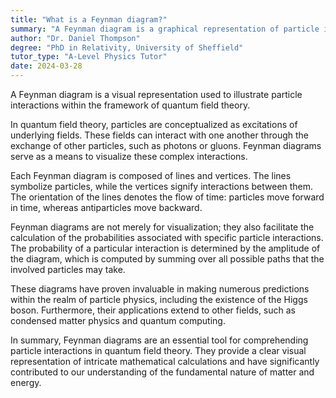 ```yaml
---
title: "What is a Feynman diagram?"
summary: "A Feynman diagram is a graphical representation of particle interactions in quantum field theory."
author: "Dr. Daniel Thompson"
degree: "PhD in Relativity, University of Sheffield"
tutor_type: "A-Level Physics Tutor"
date: 2024-03-28
---
```


A Feynman diagram is a visual representation used to illustrate particle interactions within the framework of quantum field theory.

In quantum field theory, particles are conceptualized as excitations of underlying fields. These fields can interact with one another through the exchange of other particles, such as photons or gluons. Feynman diagrams serve as a means to visualize these complex interactions.

Each Feynman diagram is composed of lines and vertices. The lines symbolize particles, while the vertices signify interactions between them. The orientation of the lines denotes the flow of time: particles move forward in time, whereas antiparticles move backward.

Feynman diagrams are not merely for visualization; they also facilitate the calculation of the probabilities associated with specific particle interactions. The probability of a particular interaction is determined by the amplitude of the diagram, which is computed by summing over all possible paths that the involved particles may take.

These diagrams have proven invaluable in making numerous predictions within the realm of particle physics, including the existence of the Higgs boson. Furthermore, their applications extend to other fields, such as condensed matter physics and quantum computing.

In summary, Feynman diagrams are an essential tool for comprehending particle interactions in quantum field theory. They provide a clear visual representation of intricate mathematical calculations and have significantly contributed to our understanding of the fundamental nature of matter and energy.
    